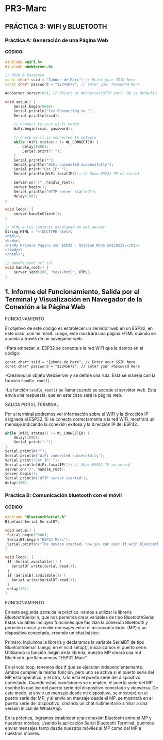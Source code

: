 # PR3-Marc  

## PRÁCTICA 3: WIFI y BLUETOOTH  

### Práctica A: Generación de una Página Web  

#### CÓDIGO:  

```cpp
#include <WiFi.h>
#include <WebServer.h>

// SSID & Password
const char* ssid = "Iphone de Marc"; // Enter your SSID here
const char* password = "12345678"; // Enter your Password here

WebServer server(80); // Object of WebServer(HTTP port, 80 is default)

void setup() {
    Serial.begin(9600);
    Serial.println("Try Connecting to ");
    Serial.println(ssid);

    // Connect to your wi-fi modem
    WiFi.begin(ssid, password);

    // Check wi-fi is connected to network
    while (WiFi.status() != WL_CONNECTED) {
        delay(1000);
        Serial.print(".");
    }
    Serial.println("");
    Serial.println("WiFi connected successfully");
    Serial.print("Got IP: ");
    Serial.println(WiFi.localIP()); // Show ESP32 IP on serial

    server.on("/", handle_root);
    server.begin();
    Serial.println("HTTP server started");
    delay(100);
}

void loop() {
    server.handleClient();
}

// HTML & CSS contents displayed on web server
String HTML = "<!DOCTYPE html>\
<html>\
<body>\
<h1>My Primera Pagina con ESP32 - Station Mode &#128522;</h1>\
</body>\
</html>";

// Handle root url (/)
void handle_root() {
    server.send(200, "text/html", HTML);
}
```

## 1. Informe del Funcionamiento, Salida por el Terminal y Visualización en Navegador de la Conexión a la Página Web
FUNCIONAMIENTO

El objetivo de este código es establecer un servidor web en un ESP32, en este caso, con mi móvil. Luego, este mostrará una página HTML cuando se acceda a través de un navegador web.

-Para empezar, el ESP32 se conecta a la red WiFi que le damos en el código:
```
const char* ssid = "Iphone de Marc"; // Enter your SSID here
const char* password = "12345678"; // Enter your Password here
```

-Creamos un objeto WebServer y se define una ruta. Esta se maneja con la función ```handle_root(). ```

-La función ```handle_root()``` se llama cuando se accede al servidor web. Esta envía una respuesta, que en este caso será la página web.

SALIDA POR EL TERMINAL

Por el terminal podremos ver información sobre el WiFi y la dirección IP asignada al ESP32. Si se conecta correctamente a la red WiFi, mostrará un mensaje indicando la conexión exitosa y la dirección IP del ESP32.
```cpp
while (WiFi.status() != WL_CONNECTED) {
    delay(1000);
    Serial.print(".");
}
Serial.println("");
Serial.println("WiFi connected successfully");
Serial.print("Got IP: ");
Serial.println(WiFi.localIP()); // Show ESP32 IP on serial
server.on("/", handle_root);
server.begin();
Serial.println("HTTP server started");
delay(100);
```


### Práctica B: Comunicación bluetooth con el móvil
#### CÓDIGO:

```cpp
#include "BluetoothSerial.h"
BluetoothSerial SerialBT;

void setup() {
 Serial.begin(9600);
 SerialBT.begin("ESP32 Marc"); 
 Serial.println("The device started, now you can pair it with bluetooth!");
}

void loop() {
 if (Serial.available()) {
   SerialBT.write(Serial.read());
 }
 if (SerialBT.available()) {
   Serial.write(SerialBT.read());
 }
 delay(20);
}
```

FUNCIONAMIENTO

En esta segunda parte de la práctica, vamos a utilizar la librería BluetoothSerial.h, que nos permitirá crear variables de tipo BluetoothSerial. Estas variables incluyen funciones que facilitan la conexión Bluetooth y permiten enviar y recibir mensajes entre el microcontrolador (MP) y un dispositivo conectado, creando un chat básico.

Primero, incluimos la librería y declaramos la variable SerialBT de tipo BluetoothSerial. Luego, en el void setup(), inicializamos el puerto serie. Utilizando la función .begin de la librería, nuestro MP creará una red Bluetooth que llamaremos "ESP32 Marc".

En el void loop, tenemos dos if que se ejecutan independientemente. Ambos cumplen la misma función, pero uno se activa si el puerto serie del MP está operativo, y el otro, si lo está el puerto serie del dispositivo conectado. Cuando estas condiciones se cumplen, el puerto serie del MP escribe lo que lee del puerto serie del dispositivo conectado y viceversa. De este modo, si envío un mensaje desde mi dispositivo, se mostrará en el puerto serie del MP, y si envío un mensaje desde el MP, se mostrará en el puerto serie del dispositivo, creando un chat rudimentario similar a una versión inicial de WhatsApp.

En la práctica, logramos establecer una conexión Bluetooth entre el MP y nuestros móviles. Usando la aplicación Serial Bluetooth Terminal, pudimos enviar mensajes tanto desde nuestros móviles al MP como del MP a nuestros móviles.
